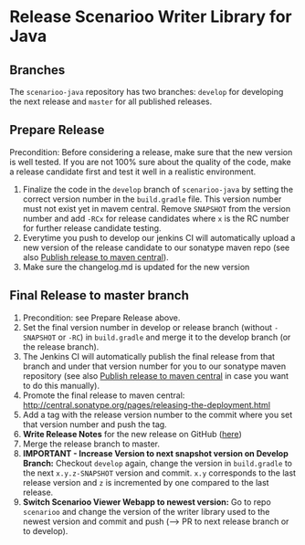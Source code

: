 # Release Scenarioo Writer Library for Java

## Branches

The `scenarioo-java` repository has two branches: `develop` for developing the next release and `master` for all published releases.

## Prepare Release

Precondition: Before considering a release, make sure that the new version is well tested. If you are not 100% sure about the quality of the code, make a release candidate first and test it well in a realistic environment.

1. Finalize the code in the `develop` branch of `scenarioo-java` by setting the correct version number in the `build.gradle` file. This version number must not exist yet in mavem central. Remove `SNAPSHOT` from the version number and add `-RCx` for release candidates where `x` is the RC number for further release candidate testing.
2. Everytime you push to develop our jenkins CI will automatically upload a new version of the release candidate to our sonatype maven repo (see also [Publish release to maven central](upload-to-maven-central.md)).
3. Make sure the changelog.md is updated for the new version

## Final Release to master branch
 
1. Precondition: see Prepare Release above.
2. Set the final version number in develop or release branch (without `-SNAPSHOT` or `-RC`) in `build.gradle` and merge it to the develop branch (or the release branch).
3. The Jenkins CI will automatically publish the final release from that branch and under that version number for you to our sonatype maven repository (see also [Publish release to maven central](upload-to-maven-central.md) in case you want to do this manually).
4. Promote the final release to maven central: http://central.sonatype.org/pages/releasing-the-deployment.html
5. Add a tag with the release version number to the commit where you set that version number and push the tag.
6. **Write Release Notes** for the new release on GitHub ([here](https://github.com/scenarioo/scenarioo-java/releases))
7. Merge the release branch to master.
8. **IMPORTANT - Increase Version to next snapshot version on Develop Branch:** Checkout `develop` again, change the version in `build.gradle` to the next `x.y.z-SNAPSHOT` version and commit. `x.y` corresponds to the last release version and `z` is incremented by one compared to the last release.
9. **Switch Scenarioo Viewer Webapp to newest version:** Go to repo `scenarioo` and change the version of the writer library used to the newest version and commit and push (--> PR to next release branch or to develop).
